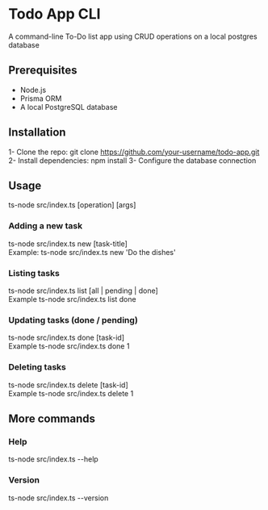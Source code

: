 # Todo App CLI
 A command-line To-Do list app using CRUD operations on a local postgres database
## Prerequisites
- Node.js
- Prisma ORM
- A local PostgreSQL database
## Installation
1- Clone the repo: git clone https://github.com/your-username/todo-app.git
2- Install dependencies: npm install
3- Configure the database connection
## Usage
 ts-node src/index.ts [operation] [args]
### Adding a new task
ts-node src/index.ts new [task-title] <br />
Example: ts-node src/index.ts new 'Do the dishes' <br />
### Listing tasks
ts-node src/index.ts list [all | pending | done] <br />
Example ts-node src/index.ts list done <br />
### Updating tasks (done / pending)
ts-node src/index.ts done [task-id] <br />
Example ts-node src/index.ts done 1 <br />
### Deleting tasks
ts-node src/index.ts delete [task-id] <br />
Example ts-node src/index.ts delete 1 <br />
## More commands
### Help
ts-node src/index.ts --help <br />
### Version
ts-node src/index.ts --version <br />
